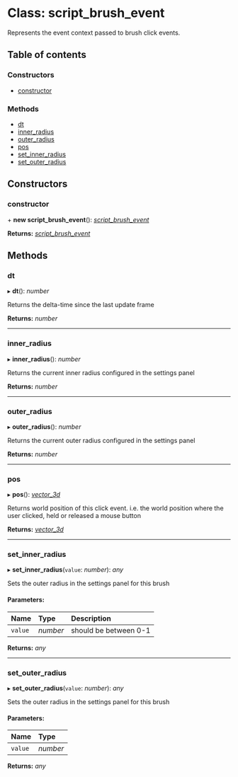 # Class: script\_brush\_event

Represents the event context passed to brush click events.

## Table of contents

### Constructors

- [constructor](script_brush_event.md#constructor)

### Methods

- [dt](script_brush_event.md#dt)
- [inner\_radius](script_brush_event.md#inner_radius)
- [outer\_radius](script_brush_event.md#outer_radius)
- [pos](script_brush_event.md#pos)
- [set\_inner\_radius](script_brush_event.md#set_inner_radius)
- [set\_outer\_radius](script_brush_event.md#set_outer_radius)

## Constructors

### constructor

\+ **new script_brush_event**(): [*script\_brush\_event*](script_brush_event.md)

**Returns:** [*script\_brush\_event*](script_brush_event.md)

## Methods

### dt

▸ **dt**(): *number*

Returns the delta-time since the last update frame

**Returns:** *number*

___

### inner\_radius

▸ **inner_radius**(): *number*

Returns the current inner radius configured in the settings panel

**Returns:** *number*

___

### outer\_radius

▸ **outer_radius**(): *number*

Returns the current outer radius configured in the settings panel

**Returns:** *number*

___

### pos

▸ **pos**(): [*vector\_3d*](vector_3d.md)

Returns world position of this click event.
i.e. the world position where the user clicked, held or released a mouse button

**Returns:** [*vector\_3d*](vector_3d.md)

___

### set\_inner\_radius

▸ **set_inner_radius**(`value`: *number*): *any*

Sets the outer radius in the settings panel for this brush

#### Parameters:

Name | Type | Description |
:------ | :------ | :------ |
`value` | *number* | should be between 0-1    |

**Returns:** *any*

___

### set\_outer\_radius

▸ **set_outer_radius**(`value`: *number*): *any*

Sets the outer radius in the settings panel for this brush

#### Parameters:

Name | Type |
:------ | :------ |
`value` | *number* |

**Returns:** *any*
